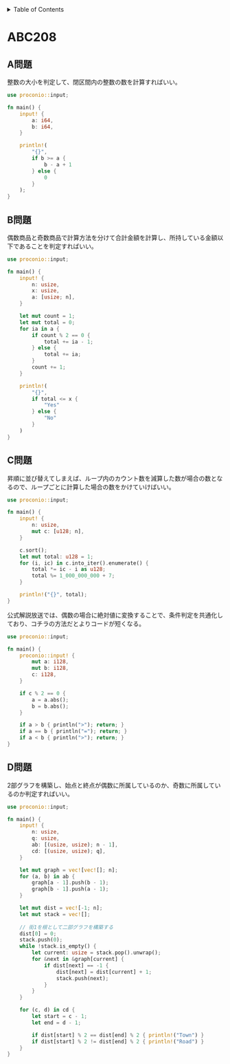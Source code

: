 <!-- START doctoc generated TOC please keep comment here to allow auto update -->
<!-- DON'T EDIT THIS SECTION, INSTEAD RE-RUN doctoc TO UPDATE -->
<details>
<summary>Table of Contents</summary>

- [ABC208](#abc208)
  - [A問題](#a%E5%95%8F%E9%A1%8C)
  - [B問題](#b%E5%95%8F%E9%A1%8C)
  - [C問題](#c%E5%95%8F%E9%A1%8C)
  - [D問題](#d%E5%95%8F%E9%A1%8C)

</details>
<!-- END doctoc generated TOC please keep comment here to allow auto update -->

# ABC208

## A問題

整数の大小を判定して、閉区間内の整数の数を計算すればいい。

```rust
use proconio::input;

fn main() {
    input! {
        a: i64,
        b: i64,
    }

    println!(
        "{}",
        if b >= a {
            b - a + 1
        } else {
            0
        }
    );
}
```

## B問題

偶数商品と奇数商品で計算方法を分けて合計金額を計算し、所持している金額以下であることを判定すればいい。

```rust
use proconio::input;

fn main() {
    input! {
        n: usize,
        x: usize,
        a: [usize; n],
    }

    let mut count = 1;
    let mut total = 0;
    for ia in a {
        if count % 2 == 0 {
            total += ia - 1;
        } else {
            total += ia;
        }
        count += 1;
    }

    println!(
        "{}",
        if total <= x {
            "Yes"
        } else {
            "No"
        }
    )
}

```

## C問題

昇順に並び替えてしまえば、ループ内のカウント数を減算した数が場合の数となるので、ループごとに計算した場合の数をかけていけばいい。

```rust
use proconio::input;

fn main() {
    input! {
        n: usize,
        mut c: [u128; n],
    }

    c.sort();
    let mut total: u128 = 1;
    for (i, ic) in c.into_iter().enumerate() {
        total *= ic - i as u128;
        total %= 1_000_000_000 + 7;
    }

    println!("{}", total);
}

```

公式解説放送では、偶数の場合に絶対値に変換することで、条件判定を共通化しており、コチラの方法だとよりコードが短くなる。

```rust
use proconio::input;

fn main() {
    proconio::input! {
        mut a: i128,
        mut b: i128,
        c: i128,
    }

    if c % 2 == 0 {
        a = a.abs();
        b = b.abs();
    }

    if a > b { println(">"); return; }
    if a == b { println("="); return; }
    if a < b { println(">"); return; }
}
```

## D問題

2部グラフを構築し、始点と終点が偶数に所属しているのか、奇数に所属しているのか判定すればいい。

```rust
use proconio::input;

fn main() {
    input! {
        n: usize,
        q: usize,
        ab: [(usize, usize); n - 1],
        cd: [(usize, usize); q],
    }

    let mut graph = vec![vec![]; n];
    for (a, b) in ab {
        graph[a - 1].push(b - 1);
        graph[b - 1].push(a - 1);
    }

    let mut dist = vec![-1; n];
    let mut stack = vec![];
    
    // 街1を根として二部グラフを構築する
    dist[0] = 0;
    stack.push(0);
    while !stack.is_empty() {
        let current: usize = stack.pop().unwrap();
        for &next in &graph[current] {
            if dist[next] == -1 {
                dist[next] = dist[current] + 1;
                stack.push(next);
            }
        }
    }

    for (c, d) in cd {
        let start = c - 1;
        let end = d - 1;

        if dist[start] % 2 == dist[end] % 2 { println!("Town") }
        if dist[start] % 2 != dist[end] % 2 { println!("Road") }
    }
}
```
